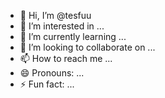 - 👋 Hi, I’m @tesfuu
- 👀 I’m interested in ...
- 🌱 I’m currently learning ...
- 💞️ I’m looking to collaborate on ...
- 📫 How to reach me ...
- 😄 Pronouns: ...
- ⚡ Fun fact: ...

<!---
tesfuu/tesfuu is a ✨ special ✨ repository because its `README.md` (this file) appears on your GitHub profile.
You can click the Preview link to take a look at your changes.
--->
